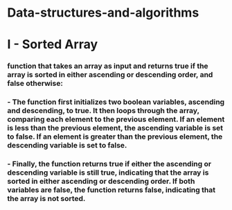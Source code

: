 # Data-structures-and-algorithms
# I - Sorted Array
### function that takes an array as input and returns true if the array is sorted in either ascending or descending order, and false otherwise:


### - The function first initializes two boolean variables, ascending and descending, to true. It then loops through the array, comparing each element to the previous element. If an element is less than the previous element, the ascending variable is set to false. If an element is greater than the previous element, the descending variable is set to false.

### - Finally, the function returns true if either the ascending or descending variable is still true, indicating that the array is sorted in either ascending or descending order. If both variables are false, the function returns false, indicating that the array is not sorted.
